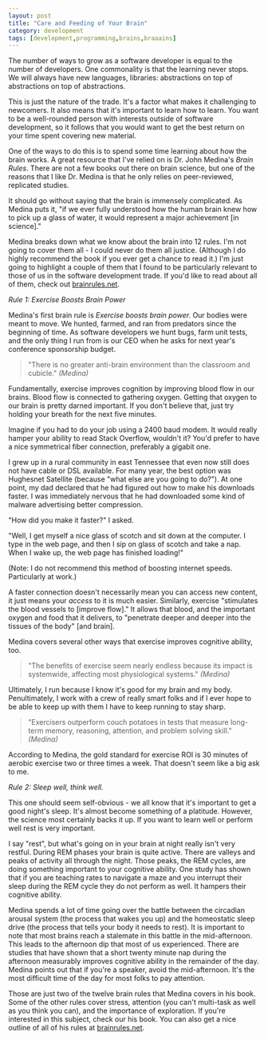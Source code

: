 ```yaml
---
layout: post
title: "Care and Feeding of Your Brain"
category: development
tags: [development,programming,brains,braaains]
---
```

The number of ways to grow as a software developer is equal to the number of
developers. One commonality is that the learning never stops. We will always
have new languages, libraries: abstractions on top of abstractions on top of
abstractions.

This is just the nature of the trade. It's a factor what makes it challenging to
newcomers. It also means that it's important to learn how to learn. You want to
be a well-rounded person with interests outside of software development, so it
follows that you would want to get the best return on your time spent covering
new material.

One of the ways to do this is to spend some time learning about how the brain
works. A great resource that I've relied on is Dr. John Medina's _Brain Rules_. There
are not a few books out there on brain science, but one of the reasons that I
like Dr. Medina is that he only relies on peer-reviewed, replicated studies.

It should go without saying that the brain is immensely complicated. As Medina puts
it, "if we ever fully understood how the human brain knew how to pick up a glass
of water, it would represent a major achievement [in science]."

Medina breaks down what we know about the brain into 12 rules. I'm not going to
cover them all - I could never do them all justice. (Although I do highly recommend the
book if you ever get a chance to read it.) I'm just going to highlight a couple of
them that I found to be particularly relevant to those of us in the software
development trade. If you'd like to read about all of them, check out
[brainrules.net](http://brainrules.net).

*Rule 1: Exercise Boosts Brain Power*

Medina's first brain rule is *Exercise boosts brain power.* Our bodies were
meant to move. We hunted, farmed, and ran from predators since the beginning of
time. As software developers we hunt bugs, farm unit tests, and the only thing I
run from is our CEO when he asks for next year's conference sponsorship budget.

> "There is no greater anti-brain environment than the classroom and cubicle."
> _(Medina)_

Fundamentally, exercise improves cognition by improving blood flow in our
brains. Blood flow is connected to gathering oxygen. Getting that oxygen to our
brain is pretty darned important. If you don't believe that, just try holding
your breath for the next five minutes.

Imagine if you had to do your job using a 2400 baud modem. It would really
hamper your ability to read Stack Overflow, wouldn't it? You'd prefer to have a
nice symmetrical fiber connection, preferably a gigabit one.

I grew up in a rural community in east Tennessee that even now still does not
have cable or DSL available. For many year, the best option was Hughesnet
Satellite (because "what else are you going to do?"). At one point, my dad
declared that he had figured out how to make his downloads faster. I was
immediately nervous that he had downloaded some kind of malware advertising
better compression.

"How did you make it faster?" I asked.

"Well, I get myself a nice glass of scotch and sit down at the computer. I type
in the web page, and then I sip on glass of scotch and take a nap. When I wake up,
the web page has finished loading!"

(Note: I do not recommend this method of boosting internet speeds. Particularly
at work.)

A faster connection doesn't necessarily mean you can access new content, it just means
your _access_ to it is much easier. Similarly, exercise "stimulates the blood
vessels to [improve flow]." It allows that blood, and the important oxygen and
food that it delivers, to "penetrate deeper and deeper into the tissues of the
body" [and brain].

Medina covers several other ways that exercise improves cognitive ability, too.

> "The benefits of exercise seem nearly endless because its impact is
> systemwide, affecting most physiological systems." _(Medina)_

Ultimately, I run because I know it's good for my brain and my body.
Penultimately, I work with a crew of really smart folks and if I ever hope to be
able to keep up with them I have to keep running to stay sharp.

> "Exercisers outperform couch potatoes in tests that measure long-term memory,
> reasoning, attention, and problem solving skill." _(Medina)_

According to Medina, the gold standard for exercise ROI is 30 minutes of aerobic
exercise two or three times a week. That doesn't seem like a big ask to me.


*Rule 2: Sleep well, think well.*

This one should seem self-obvious - we all know that it's important to get a
good night's sleep. It's almost become something of a platitude. However, the
science most certainly backs it up. If you want to learn well or perform well
rest is very important.

I say "rest", but what's going on in your brain at night really isn't
very restful. During REM phases your brain is quite active. There are valleys
and peaks of activity all through the night. Those peaks, the REM cycles, are
doing something important to your cognitive ability.  One study has shown that
if you are teaching rates to navigate a maze and you interrupt their sleep
during the REM cycle they do not perform as well. It hampers their cognitive ability.

Medina spends a lot of time going over the battle between the circadian arousal
system (the process that wakes you up) and the homeostatic sleep drive (the
process that tells your body it needs to rest).  It is important to note that
most brains reach a stalemate in this battle in the mid-afternoon.
This leads to the afternoon dip that most of us experienced.
There are studies that have shown that a short twenty minute nap during the
afternoon measurably improves cognitive ability in the remainder of
the day. Medina points out that if you're a speaker, avoid the mid-afternoon. It's
the most difficult time of the day for most folks to pay attention.

Those are just two of the twelve brain rules that Medina covers in his book.
Some of the other rules cover stress, attention (you can't multi-task as well as
you think you can), and the importance of exploration. If you're interested in
this subject, check our his book. You can also get a nice outline of all of his
rules at [brainrules.net](http://brainrules.net).

